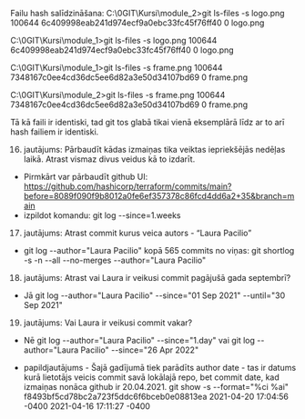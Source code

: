Failu hash salīdzināšana:
C:\0GIT\Kursi\module_2>git ls-files -s logo.png
100644 6c409998eab241d974ecf9a0ebc33fc45f76ff40 0       logo.png

C:\0GIT\Kursi\module_1>git ls-files -s logo.png
100644 6c409998eab241d974ecf9a0ebc33fc45f76ff40 0       logo.png



C:\0GIT\Kursi\module_1>git ls-files -s frame.png
100644 7348167c0ee4cd36dc5ee6d82a3e50d34107bd69 0       frame.png

C:\0GIT\Kursi\module_2>git ls-files -s frame.png
100644 7348167c0ee4cd36dc5ee6d82a3e50d34107bd69 0       frame.png

Tā kā faili ir identiski, tad git tos glabā tikai vienā eksemplārā līdz ar to arī hash failiem ir identiski. 

16. jautājums: Pārbaudīt kādas izmaiņas tika veiktas iepriekšējās nedēļas laikā. Atrast vismaz divus veidus kā to izdarīt.
- Pirmkārt var pārbaudīt github UI: https://github.com/hashicorp/terraform/commits/main?before=8089f090f9b8012a0fe6ef357378c86fcd4dd6a2+35&branch=main
- izpildot komandu: git log --since=1.weeks

17. jautājums: Atrast commit kurus veica autors - “Laura Pacilio”
- git log --author="Laura Pacilio"
kopā 565 commits no viņas: git shortlog -s -n --all --no-merges --author="Laura Pacilio"

18. jautājums: Atrast vai Laura ir veikusi commit pagājušā gada septembrī?
- Jā 
git log --author="Laura Pacilio" --since="01 Sep 2021" --until="30 Sep 2021"

19. jautājums: Vai Laura ir veikusi commit vakar?
- Nē 
git log --author="Laura Pacilio" --since="1.day" vai git log --author="Laura Pacilio" --since="26 Apr 2022"

* papildjautājums - Šajā gadījumā tiek parādīts author date - tas ir datums kurā lietotājs veicis commit savā lokālajā repo, bet commit date, kad izmaiņas nonāca github ir 20.04.2021.
git show -s --format="%ci %ai" f8493bf5cd78bc2a723f5ddc6f6bceb0e08813ea
2021-04-20 17:04:56 -0400 2021-04-16 17:11:27 -0400